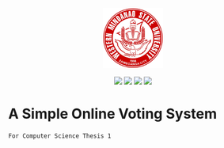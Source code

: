<p align="center">
    <img src="https://github.com/Jayke770/wmsuaesu-voting-system/blob/master/public/assets/logo.png">
</p>

<p align="center">
  <img src="https://img.shields.io/github/downloads/Jayke770/wmsuaesu-voting-system/total"> 
  <img src="https://img.shields.io/github/issues/Jayke770/wmsuaesu-voting-system"> 
  <img src="https://img.shields.io/github/stars/Jayke770/wmsuaesu-voting-system"> 
  <img src="https://img.shields.io/github/forks/Jayke770/wmsuaesu-voting-system"> 
</p> 

# A Simple Online Voting System
    For Computer Science Thesis 1
